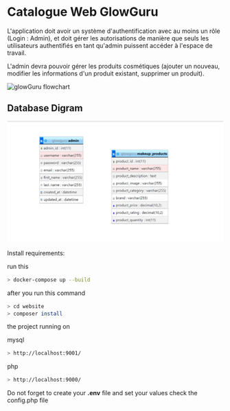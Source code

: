 # Catalogue Web GlowGuru

L'application doit avoir un système d'authentification avec au moins un rôle (Login : Admin), et doit gérer les autorisations de manière que seuls les utilisateurs authentifiés en tant qu'admin puissent accéder à l'espace de travail.

L'admin devra pouvoir gérer les produits cosmétiques (ajouter un nouveau, modifier les informations d'un produit existant, supprimer un produit).

![glowGuru flowchart](https://user-images.githubusercontent.com/86893073/212770908-368249a1-c0b5-4956-8a19-a7e4b67d9bc9.png)

## Database Digram 

![Database](https://raw.githubusercontent.com/elhajuojy/GlowGuru/glowGuru_master/website/assets/db.png?token=GHSAT0AAAAAAB2VGJHHUAYVXZD5QFAV6GZAY6H4H7Q)

Install requirements:

run this

```bash
> docker-compose up --build  
```

after you run this command

```bash
> cd website 
> composer install 
```

the project running on

mysql

```bash
> http://localhost:9001/
```

php

```bash
> http://localhost:9000/
```

Do not forget to create your **.env** file and set your values check the config.php file

